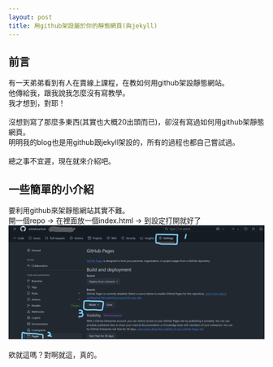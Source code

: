 ```yaml
---
layout: post
title: 用github架設屬於你的靜態網頁(與jekyll)
---
```


## 前言
有一天弟弟看到有人在賣線上課程，在教如何用github架設靜態網站。<br>
他傳給我，跟我說我怎麼沒有寫教學。<br>
我才想到，對耶！<br>
<br>
沒想到寫了那麼多東西(其實也大概20出頭而已)，卻沒有寫過如何用github架靜態網頁。<br>
明明我的blog也是用github跟jekyll架設的，所有的過程也都自己嘗試過。<br>
<br>
總之事不宜遲，現在就來介紹吧。

## 一些簡單的小介紹
要利用github來架靜態網站其實不難。<br>
開一個repo -> 在裡面放一個index.html -> 到設定打開就好了<br>
![](/assets/img/image/用github架設屬於你的靜態網頁(與jekyll)/github_setting.png)<br>
<br>
欸就這嗎？對啊就這，真的。